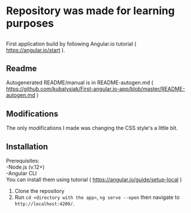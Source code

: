 # Repository was made for learning purposes

## 
First application build by following Angular.io tutorial ( https://angular.io/start ). 

## Readme
Autogenerated README/manual is in README-autogen.md ( https://github.com/kubalysiak/First-angular.io-app/blob/master/README-autogen.md )

## Modifications
The only modifications I made was changing the CSS style's a little bit.

## Installation 
Prerequisites:  
-Node.js (v.12+)  
-Angular CLI  
You can install them using tutorial ( https://angular.io/guide/setup-local ) 

1. Clone the repository
2. Run `cd <directory with the app>`, `ng serve --open` then navigate to `http://localhost:4200/`. 
